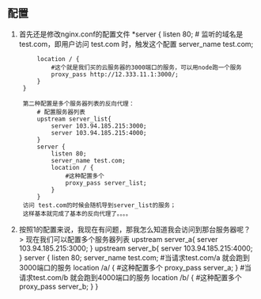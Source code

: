 ## 配置

1. 首先还是修改nginx.conf的配置文件
        *server {
            listen 80;
            # 监听的域名是 test.com，即用户访问 test.com 时，触发这个配置
            server_name test.com;

            location / {
                #这个就是我们买的云服务器的3000端口的服务，可以用node跑一个服务
                proxy_pass http://12.333.11.1:3000/;
            }
        }

        第二种配置是多个服务器列表的反向代理：
            # 配置服务器列表
            upstream server_list{
                server 103.94.185.215:3000;
                server 103.94.185.215:4000;
            }
            server {
                listen 80;
                server_name test.com;
                location / {
                    #这种配置多个
                    proxy_pass server_list;
                }
            }
        访问 test.com的时候会随机导到server_list的服务；
        这样基本就完成了基本的反向代理了。。。。

2. 按照1的配置来说，我现在有问题，那我怎么知道我会访问到那台服务器呢？
        >  现在我们可以配置多个服务器列表
            upstream server_a{
                server 103.94.185.215:3000;
            }
             upstream server_b{
                server 103.94.185.215:4000;
            }
            server {
                listen 80;
                server_name test.com;
                #当请求test.com/a 就会跑到3000端口的服务
                location /a/ {
                    #这种配置多个
                    proxy_pass server_a;
                }
                #当请求test.com/b 就会跑到4000端口的服务
                location /b/ {
                    #这种配置多个
                    proxy_pass server_b;
                }
            }
